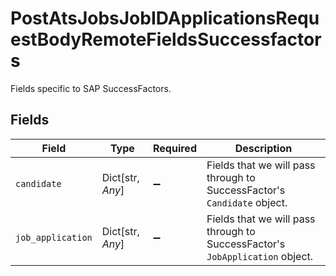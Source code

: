 # PostAtsJobsJobIDApplicationsRequestBodyRemoteFieldsSuccessfactors

Fields specific to SAP SuccessFactors.


## Fields

| Field                                                                        | Type                                                                         | Required                                                                     | Description                                                                  |
| ---------------------------------------------------------------------------- | ---------------------------------------------------------------------------- | ---------------------------------------------------------------------------- | ---------------------------------------------------------------------------- |
| `candidate`                                                                  | Dict[str, *Any*]                                                             | :heavy_minus_sign:                                                           | Fields that we will pass through to SuccessFactor's `Candidate` object.      |
| `job_application`                                                            | Dict[str, *Any*]                                                             | :heavy_minus_sign:                                                           | Fields that we will pass through to SuccessFactor's `JobApplication` object. |